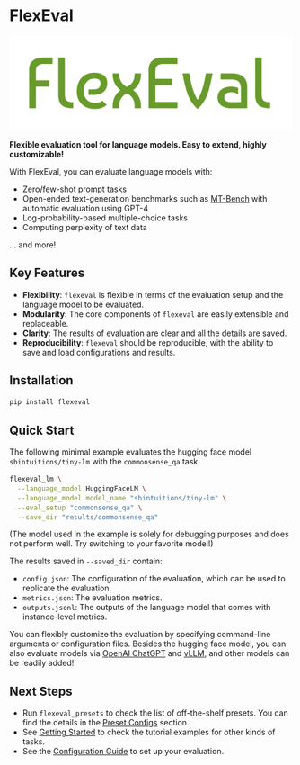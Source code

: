 # FlexEval

![logo](docs/assets/logo.png)

**Flexible evaluation tool for language models. Easy to extend, highly customizable!**

With FlexEval, you can evaluate language models with:

* Zero/few-shot prompt tasks
* Open-ended text-generation benchmarks such as [MT-Bench](https://github.com/lm-sys/FastChat/tree/main/fastchat/llm_judge) with automatic evaluation using GPT-4
* Log-probability-based multiple-choice tasks 
* Computing perplexity of text data

... and more!


## Key Features

* **Flexibility**: `flexeval` is flexible in terms of the evaluation setup and the language model to be evaluated.
* **Modularity**: The core components of `flexeval` are easily extensible and replaceable.
* **Clarity**: The results of evaluation are clear and all the details are saved.
* **Reproducibility**: `flexeval` should be reproducible, with the ability to save and load configurations and results.

## Installation

```bash
pip install flexeval
```

## Quick Start

The following minimal example evaluates the hugging face model `sbintuitions/tiny-lm` with the `commonsense_qa` task.

```bash
flexeval_lm \
  --language_model HuggingFaceLM \
  --language_model.model_name "sbintuitions/tiny-lm" \
  --eval_setup "commonsense_qa" \
  --save_dir "results/commonsense_qa"
```
(The model used in the example is solely for debugging purposes and does not perform well. Try switching to your favorite model!)

The results saved in `--saved_dir` contain:

* `config.json`: The configuration of the evaluation, which can be used to replicate the evaluation.
* `metrics.json`: The evaluation metrics.
* `outputs.jsonl`: The outputs of the language model that comes with instance-level metrics.

You can flexibly customize the evaluation by specifying command-line arguments or configuration files.
Besides the hugging face model, you can also evaluate models via [OpenAI ChatGPT](https://openai.com/index/openai-api/) and [vLLM](https://github.com/vllm-project/vllm), and other models can be readily added!

## Next Steps
* Run `flexeval_presets` to check the list of off-the-shelf presets. You can find the details in the [Preset Configs](./docs/preset_configs/index.md) section.
* See [Getting Started](./docs/getting_started.md) to check the tutorial examples for other kinds of tasks.
* See the [Configuration Guide](./docs/configuration_guide.md) to set up your evaluation.
